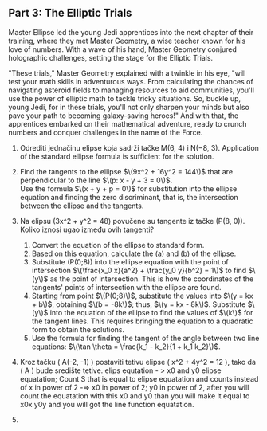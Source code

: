 ## Part 3: The Elliptic Trials

Master Ellipse led the young Jedi apprentices into the next chapter of their training, where they met Master Geometry, a wise teacher known for his love of numbers. With a wave of his hand, Master Geometry conjured holographic challenges, setting the stage for the Elliptic Trials.

"These trials," Master Geometry explained with a twinkle in his eye, "will test your math skills in adventurous ways. From calculating the chances of navigating asteroid fields to managing resources to aid communities, you'll use the power of elliptic math to tackle tricky situations. So, buckle up, young Jedi, for in these trials, you'll not only sharpen your minds but also pave your path to becoming galaxy-saving heroes!" And with that, the apprentices embarked on their mathematical adventure, ready to crunch numbers and conquer challenges in the name of the Force.

1. Odrediti jednačinu elipse koja sadrži tačke M(6, 4) i N(−8, 3).
Application of the standard ellipse formula is sufficient for the solution.

2. Find the tangents to the ellipse $\(9x^2 + 16y^2 = 144\)$ that are perpendicular to the line $\(p: x - y + 3 = 0\)$.  
Use the formula $\(x + y + p = 0\)$ for substitution into the ellipse equation and finding the zero discriminant, that is, the intersection between the ellipse and the tangents.

3. Na elipsu \(3x^2 + y^2 = 48\) povučene su tangente iz tačke \(P(8, 0)\). Koliko iznosi ugao između ovih tangenti?
    1) Convert the equation of the ellipse to standard form.  
    2) Based on this equation, calculate the \(a\) and \(b\) of the ellipse.  
    3) Substitute \(P(0;8)\) into the ellipse equation with the point of intersection $\(\frac{x_0 x}{a^2} + \frac{y_0 y}{b^2} = 1\)$ to find $\(y\)$ as the point of     intersection. This is how the coordinates of the tangents' points of intersection with the ellipse are found.  
    4) Starting from point $\(P(0;8)\)$, substitute the values into $\(y = kx + b\)$, obtaining $\(b = -8k\)$; thus, $\(y = kx - 8k\)$. Substitute $\(y\)$ into the equation of the   ellipse to find the values of $\(k\)$ for the tangent lines. This requires bringing the equation to a quadratic form to obtain the solutions.  
    5) Use the formula for finding the tangent of the angle between two line equations: $\(\tan \theta = \frac{k_1 - k_2}{1 + k_1 k_2}\)$.  

4. Kroz tačku \( A(-2, -1) \) postaviti tetivu elipse \( x^2 + 4y^2 = 12 \), tako da \( A \) bude središte tetive.
elips equtation - > x0 and y0 elipse equatation; Count S that is equal to elipse equatation and counts instead of x in power of 2 -=> x0 in power of 2; y0 in power of 2, after you will count the equatation with this x0 and y0 than you will make it equal to x0x y0y and you will got the line function equatation.

5. 
